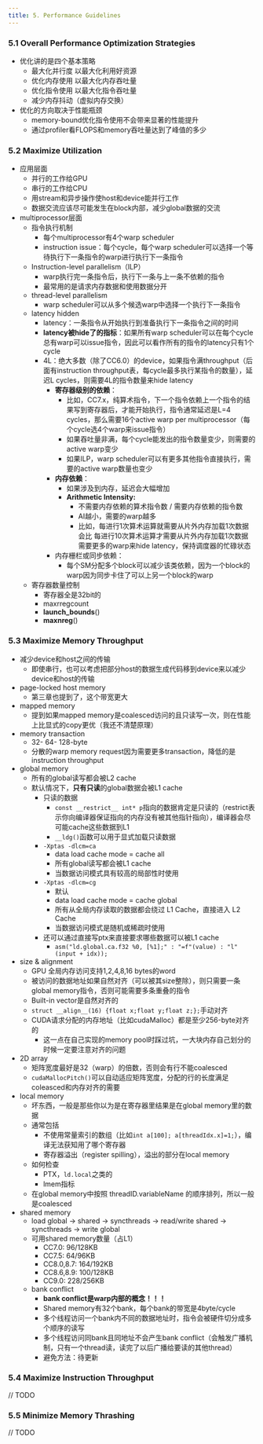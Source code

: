 ```yaml
---
title: 5. Performance Guidelines
---
```


### 5.1 Overall Performance Optimization Strategies
- 优化讲的是四个基本策略
	- 最大化并行度 以最大化利用好资源
	- 优化内存使用 以最大化内存吞吐量
	- 优化指令使用 以最大化指令吞吐量
	- 减少内存抖动（虚拟内存交换）
- 优化的方向取决于性能瓶颈
	- memory-bound优化指令使用不会带来显著的性能提升
	- 通过profiler看FLOPS和memory吞吐量达到了峰值的多少

### 5.2 Maximize Utilization
- 应用层面
	- 并行的工作给GPU
	- 串行的工作给CPU
	- 用stream和异步操作使host和device能并行工作
	- 数据交流应该尽可能发生在block内部，减少global数据的交流
- multiprocessor层面
	- 指令执行机制
		- 每个multiprocessor有4个warp scheduler
		- instruction issue：每个cycle，每个warp scheduler可以选择一个等待执行下一条指令的warp进行执行下一条指令
	- Instruction-level parallelism（ILP）
		- warp执行完一条指令后，执行下一条与上一条不依赖的指令
		- 最常用的是请求内存数据和使用数据分开
	- thread-level parallelism
		- warp scheduler可以从多个候选warp中选择一个执行下一条指令
	- latency hidden
		- latency：一条指令从开始执行到准备执行下一条指令之间的时间
		- **latency被hide了的指标**：如果所有warp scheduler可以在每个cycle总有warp可以issue指令，因此可以看作所有的指令的latency只有1个cycle
		- 4L：绝大多数（除了CC6.0）的device，如果指令满throughput（后面有instruction throughput表，每cycle最多执行某指令的数量），延迟L cycles，则需要4L的指令数量来hide latency
			- **寄存器级别的依赖**：
				- 比如，CC7.x，纯算术指令，下一个指令依赖上一个指令的结果写到寄存器后，才能开始执行，指令通常延迟是L=4 cycles，那么需要16个active warp per multiprocessor（每个cycle选4个warp来issue指令）
				- 如果吞吐量非满，每个cycle能发出的指令数量变少，则需要的active warp变少
				- 如果ILP，warp scheduler可以有更多其他指令直接执行，需要的active warp数量也变少
			- **内存依赖**：
				- 如果涉及到内存，延迟会大幅增加
				- **Arithmetic Intensity:**
					- 不需要内存依赖的算术指令数 / 需要内存依赖的指令数
					- AI越小，需要的warp越多
					- 比如，每进行1次算术运算就需要从片外内存加载1次数据 会比 每进行10次算术运算才需要从片外内存加载1次数据 需要更多的warp来hide latency，保持调度器的忙碌状态
			- 内存栅栏或同步依赖：
				- 每个SM分配多个block可以减少该类依赖，因为一个block的warp因为同步卡住了可以上另一个block的warp
	- 寄存器数量控制
		- 寄存器全是32bit的
		- maxrregcount
		- __launch_bounds__()
		- __maxnreg__()

### 5.3 Maximize Memory Throughput
- 减少device和host之间的传输
	- 即使串行，也可以考虑把部分host的数据生成代码移到device来以减少device和host的传输
- page-locked host memory
	- 第三章也提到了，这个带宽更大
- mapped memory
	- 提到如果mapped memory是coalesced访问的且只读写一次，则在性能上比显式的copy更优（我还不清楚原理）
- memory transaction
	- 32- 64- 128-byte
	- 分散的warp memory request因为需要更多transaction，降低的是instruction throughput
- global memory 
	- 所有的global读写都会被L2 cache
	- 默认情况下，**只有只读**的global数据会被L1 cache
		- 只读的数据
			- `const __restrict__ int* p`指向的数据肯定是只读的（restrict表示你向编译器保证指向的内存没有被其他指针指向），编译器会尽可能cache这些数据到L1
			- `__ldg()`函数可以用于显式加载只读数据
		- `-Xptas -dlcm=ca` 
			- data load cache mode = cache all
			- 所有global读写都会被L1 cache
			- 当数据访问模式具有较高的局部性时使用
		- `-Xptas -dlcm=cg`
			- 默认
			- data load cache mode = cache global
			- 所有从全局内存读取的数据都会绕过 L1 Cache，直接进入 L2 Cache
			- 当数据访问模式是随机或稀疏时使用
		- 还可以通过直接写ptx来直接要求哪些数据可以被L1 cache
			- `asm("ld.global.ca.f32 %0, [%1];" : "=f"(value) : "l"(input + idx));`
- size & alignment
	- GPU 全局内存访问支持1,2,4,8,16 bytes的word
	- 被访问的数据地址如果自然对齐（可以被其size整除），则只需要一条global memory指令，否则可能需要多条重叠的指令
	- Built-in vector是自然对齐的
	- `struct __align__(16) {float x;float y;float z;};`手动对齐
	- CUDA请求分配的内存地址（比如cudaMalloc）都是至少256-byte对齐的
		- 这一点在自己实现的memory pool时踩过坑，一大块内存自己划分的时候一定要注意对齐的问题
- 2D array
	- 矩阵宽度最好是32（warp）的倍数，否则会有行不能coalesced
	- `cudaMallocPitch()`可以自动适应矩阵宽度，分配的行的长度满足coleasced和内存对齐的需要
- local memory
	- 坏东西，一般是那些你以为是在寄存器里结果是在global memory里的数据
	- 通常包括
		- 不使用常量索引的数组（比如`int a[100]; a[threadIdx.x]=1;`），编译无法获知用了哪个寄存器
		- 寄存器溢出（register spilling），溢出的部分在local memory
	- 如何检查
		- PTX，`ld.local`之类的
		- lmem指标
	- 在global memory中按照 threadID.variableName 的顺序排列，所以一般是coalesced
- shared memory
	- load global -> shared -> syncthreads -> read/write shared -> syncthreads -> write global 
	- 可用shared memory数量（占L1）
		- CC7.0: 96/128KB
		- CC7.5: 64/96KB
		- CC8.0,8.7: 164/192KB
		- CC8.6,8.9: 100/128KB
		- CC9.0: 228/256KB
	- bank conflict
		- **bank conflict是warp内部的概念！！！**
		- Shared memory有32个bank，每个bank的带宽是4byte/cycle
		- 多个线程访问一个bank内不同的数据地址时，指令会被硬件切分成多个顺序的读写
		- 多个线程访问同bank且同地址不会产生bank conflict（会触发广播机制，只有一个thread读，读完了以后广播给要读的其他thread）
		- 避免方法：待更新
### 5.4 Maximize Instruction Throughput
// TODO

### 5.5 Minimize Memory Thrashing
// TODO